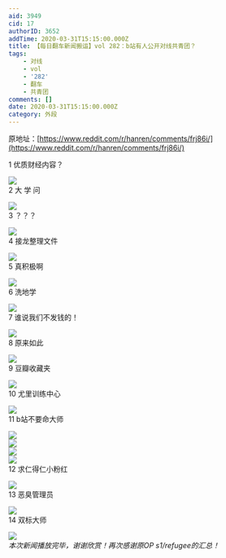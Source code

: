```yaml
---
aid: 3949
cid: 17
authorID: 3652
addTime: 2020-03-31T15:15:00.000Z
title: 【每日翻车新闻搬运】vol 282：b站有人公开对线共青团？
tags:
    - 对线
    - vol
    - '282'
    - 翻车
    - 共青团
comments: []
date: 2020-03-31T15:15:00.000Z
category: 外段
---
```


原地址：[https://www.reddit.com/r/hanren/comments/frj86i/](https://www.reddit.com/r/hanren/comments/frj86i/)

1 优质财经内容？

![](https://images.weserv.nl/?url=https%3A%2F%2Fpreview.redd.it%2F5r7x84x86qp41.jpg%3Fwidth%3D828%26format%3Dpjpg%26auto%3Dwebp%26s%3D775c91c6c5b8e960c3f99d05bf68af93e5100d0c)  
2 大 学 问

![](https://images.weserv.nl/?url=https%3A%2F%2Fpreview.redd.it%2Fapi5j7y86qp41.jpg%3Fwidth%3D1080%26format%3Dpjpg%26auto%3Dwebp%26s%3Df7463031cef8aeae1560bdc17f0e1070db4bac9c)  
3 ？？？

![](https://images.weserv.nl/?url=https%3A%2F%2Fpreview.redd.it%2Fo69u3tw86qp41.jpg%3Fwidth%3D369%26format%3Dpjpg%26auto%3Dwebp%26s%3D2aa61674592fa916e4e54b5b7e3c1dcf78702a9c)  
4 接龙整理文件

![](https://images.weserv.nl/?url=https%3A%2F%2Fpreview.redd.it%2Fagm9hg096qp41.jpg%3Fwidth%3D241%26format%3Dpjpg%26auto%3Dwebp%26s%3D17cc224996b27e59746f17ae54a078a30cae6cef)  
5 真积极啊

![](https://images.weserv.nl/?url=https%3A%2F%2Fpreview.redd.it%2Fy75rx8x86qp41.jpg%3Fwidth%3D1080%26format%3Dpjpg%26auto%3Dwebp%26s%3D9b6d8e240e83549d4e73eb296d8e3f4a85feba68)  
6 洗地学

![](https://images.weserv.nl/?url=https%3A%2F%2Fpreview.redd.it%2Fljtgzcx86qp41.jpg%3Fwidth%3D719%26format%3Dpjpg%26auto%3Dwebp%26s%3D05b430c56d29d890f575321e4dbb6eff1ceafbda)  
7 谁说我们不发钱的！

![](https://images.weserv.nl/?url=https%3A%2F%2Fpreview.redd.it%2Fxvjcwfx86qp41.jpg%3Fwidth%3D695%26format%3Dpjpg%26auto%3Dwebp%26s%3D5f6dadd5a5c8f2be59cfc6d185c3049038132891)  
8 原来如此

![](https://images.weserv.nl/?url=https%3A%2F%2Fpreview.redd.it%2Favizifx86qp41.jpg%3Fwidth%3D635%26format%3Dpjpg%26auto%3Dwebp%26s%3D297401f606ba3ecbc381514611bc0d6606ac4694)  
9 豆瓣收藏夹

![](https://images.weserv.nl/?url=https%3A%2F%2Fpreview.redd.it%2F8904llx86qp41.jpg%3Fwidth%3D432%26format%3Dpjpg%26auto%3Dwebp%26s%3Db5fb7c107ec8f68dd963de569bd3c7584b9f9bf1)  
10 尤里训练中心

![](https://images.weserv.nl/?url=https%3A%2F%2Fpreview.redd.it%2Fk470pg096qp41.jpg%3Fwidth%3D719%26format%3Dpjpg%26auto%3Dwebp%26s%3Da0b9abc783612a17d65cbf2042be008bf29240d0)  
11 b站不要命大师

![](https://images.weserv.nl/?url=https%3A%2F%2Fpreview.redd.it%2F1w9d71x86qp41.jpg%3Fwidth%3D458%26format%3Dpjpg%26auto%3Dwebp%26s%3Db8e8a5c2639358e745923da552e49b77fde2bebd)  
![](https://images.weserv.nl/?url=https%3A%2F%2Fpreview.redd.it%2F8acn4px86qp41.jpg%3Fwidth%3D455%26format%3Dpjpg%26auto%3Dwebp%26s%3Daff07b93ab24897e300e845e5c1432488151b8a0)  
![](https://images.weserv.nl/?url=https%3A%2F%2Fpreview.redd.it%2Frfj3fzw86qp41.jpg%3Fwidth%3D460%26format%3Dpjpg%26auto%3Dwebp%26s%3D73d3b66b971e88ebf6cdb9ee5ba5d9cbfe8068d9)  
![](https://images.weserv.nl/?url=https%3A%2F%2Fpreview.redd.it%2Fa84eu0x86qp41.jpg%3Fwidth%3D454%26format%3Dpjpg%26auto%3Dwebp%26s%3D9e52be6f5f6997146cf350f59750659684b70580)  
12 求仁得仁小粉红

![](https://images.weserv.nl/?url=https%3A%2F%2Fpreview.redd.it%2Fbiorm0y86qp41.jpg%3Fwidth%3D501%26format%3Dpjpg%26auto%3Dwebp%26s%3Dc24a57a8d867da6a5cbab6fffac1b98487e1b874)  
13 恶臭管理员

![](https://images.weserv.nl/?url=https%3A%2F%2Fpreview.redd.it%2F7juf58y86qp41.jpg%3Fwidth%3D1500%26format%3Dpjpg%26auto%3Dwebp%26s%3D7feeea5da4d0e893a564d3d0064419e992f3b698)  
14 双标大师

![](https://images.weserv.nl/?url=https%3A%2F%2Fpreview.redd.it%2F4kucs8y86qp41.png%3Fwidth%3D960%26format%3Dpng%26auto%3Dwebp%26s%3D074a60896c79bf8585d7802963e49517b30a2600)  
_本次新闻播放完毕，谢谢欣赏！再次感谢原OP s1/refugee的汇总！_
